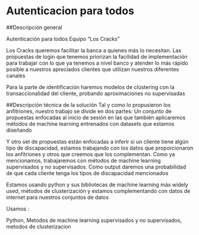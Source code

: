# Autenticacion para todos

##Descripción general

Autenticación para todos Equipo “Los Cracks”

Los Cracks queremos facilitar la banca a quienes más lo necesitan. Las propuestas de login que tenemos priorizan la facilidad de implementación para trabajar con lo que ya tenemos a nivel banco y atender lo más rápido posible a nuestros apreciados clientes que utilizan nuestros diferentes canales

Para la parte de identificación haremos modelos de clústering con la transaccionalidad del cliente, probando aproximaciones no supervisadas

##Descripción técnica de la solución
Tal y como lo propusieron los anfitriones, nuestro trabajo se divide en dos partes: Un conjunto de propuestas enfocadas al inicio de sesión en las que también aplicaremos métodos de machine learning entrenados con datasets que estamos diseñando

Y otro set de propuestas están enfocadas a inferir si un cliente tiene algún tipo de discapacidad, estamos trabajando con los datos que proporcionaron los anfitriones y otros que creemos que los complementan. Como ya mencionamos, trabajaremos con métodos de machine learning supervisados y no supervisados. Como output daremos una probabilidad de que cada cliente tenga los tipos de discapacidad mencionados

Estamos usando python y sus bibliotecas de machine learning más widely used, métodos de clusterización y estamos complementando con datos de internet para nuestros conjuntos de datos

Usamos :

Python, Metodos de machine learning supervisados y no supervisados, metodos de clusterizacion
